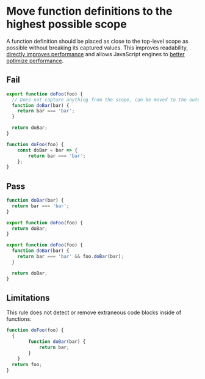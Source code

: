 # Move function definitions to the highest possible scope

A function definition should be placed as close to the top-level scope as possible without breaking its captured values. This improves readability, [directly improves performance](https://stackoverflow.com/a/81329/207247) and allows JavaScript engines to [better optimize performance](https://ponyfoo.com/articles/javascript-performance-pitfalls-v8#optimization-limit).


## Fail

```js
export function doFoo(foo) {
  // Does not capture anything from the scope, can be moved to the outer scope
  function doBar(bar) {
    return bar === 'bar';
  }

  return doBar;
}

function doFoo(foo) {
	const doBar = bar => {
		return bar === 'bar';
	};
}
```


## Pass

```js
function doBar(bar) {
  return bar === 'bar';
}

export function doFoo(foo) {
  return doBar;
}

export function doFoo(foo) {
  function doBar(bar) {
    return bar === 'bar' && foo.doBar(bar);
  }

  return doBar;
}
```

## Limitations

This rule does not detect or remove extraneous code blocks inside of functions:

```js
function doFoo(foo) {
  {
		function doBar(bar) {
			return bar;
		}
	}
  return foo;
}
```
